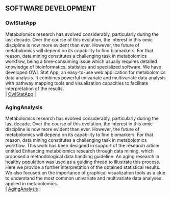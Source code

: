 ## SOFTWARE DEVELOPMENT

### OwlStatApp
Metabolomics research has evolved considerably, particularly during the last decade. Over the course of this evolution, the interest in this omic discipline is now more evident than ever. However, the future of metabolomics will depend on its capability to find biomarkers. For that reason, data mining constitutes a challenging task in metabolomics workflow, being a time-consuming issue which usually requires detailed knowledge of bioinformatics, statistics and specialized software. We have developed OWL Stat App, an easy-to-use web application for metabolomics data analysis. It combines powerful univariate and multivariate data analysis with pathway mapping tools and visualization capacities to facilitate interpretation of the results.  
| [OwlStatApp][OwlStatApp] |

### AgingAnalysis
Metabolomics research has evolved considerably, particularly during the last decade. Over the course of this evolution, the interest in this omic discipline is now more evident than ever. However, the future of metabolomics will depend on its capability to find biomarkers. For that reason, data mining constitutes a challenging task in metabolomics workflow. This work has been designed in support of the research article entitled Enhancing metabolomics research through data mining, which proposed a methodological data handling guideline. An aging research in healthy population was used as a guiding thread to illustrate this process. Here we provide a further interpretation of the obtained statistical results. We also focused on the importance of graphical visualization tools as a clue to understand the most common univariate and multivariate data analyses applied in metabolomics.  
| [AgingAnalysis][AgingAnalysis] |

[OwlStatApp]: http://rstudio.owlmetabolomics.com:8031/OwlStatApp/
[AgingAnalysis]: http://rstudio.owlmetabolomics.com:8031/AgingAnalysis/